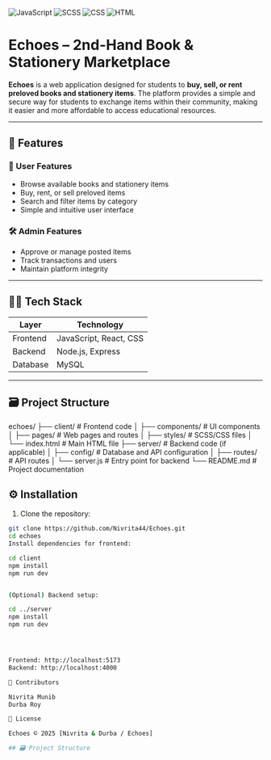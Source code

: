 ![JavaScript](https://img.shields.io/badge/JavaScript-F7DF1E?style=for-the-badge&logo=javascript&logoColor=black)
![SCSS](https://img.shields.io/badge/SCSS-CC6699?style=for-the-badge&logo=sass&logoColor=white)
![CSS](https://img.shields.io/badge/CSS-1572B6?style=for-the-badge&logo=css3&logoColor=white)
![HTML](https://img.shields.io/badge/HTML-E34F26?style=for-the-badge&logo=html5&logoColor=white)

# Echoes – 2nd-Hand Book & Stationery Marketplace

**Echoes** is a web application designed for students to **buy, sell, or rent preloved books and stationery items**. The platform provides a simple and secure way for students to exchange items within their community, making it easier and more affordable to access educational resources.

---

## 🚀 Features

### 👤 User Features
- Browse available books and stationery items  
- Buy, rent, or sell preloved items  
- Search and filter items by category  
- Simple and intuitive user interface  

### 🛠 Admin Features
- Approve or manage posted items  
- Track transactions and users  
- Maintain platform integrity  

---

## 🧑‍💻 Tech Stack

| Layer       | Technology           |
|------------|---------------------|
| Frontend    | JavaScript, React, CSS |
| Backend     |  Node.js, Express |
| Database    |  MySQL |

---
## 🗃️ Project Structure
echoes/
├── client/ # Frontend code
│ ├── components/ # UI components
│ ├── pages/ # Web pages and routes
│ ├── styles/ # SCSS/CSS files
│ └── index.html # Main HTML file
├── server/ # Backend code (if applicable)
│ ├── config/ # Database and API configuration
│ ├── routes/ # API routes
│ └── server.js # Entry point for backend
└── README.md # Project documentation


## ⚙️ Installation

1. Clone the repository:

```bash
git clone https://github.com/Nivrita44/Echoes.git
cd echoes
Install dependencies for frontend:

cd client
npm install
npm run dev


(Optional) Backend setup:

cd ../server
npm install
npm run dev




Frontend: http://localhost:5173
Backend: http://localhost:4000

🤝 Contributors

Nivrita Munib
Durba Roy

🪪 License

Echoes © 2025 [Nivrita & Durba / Echoes]

## 🗃️ Project Structure

